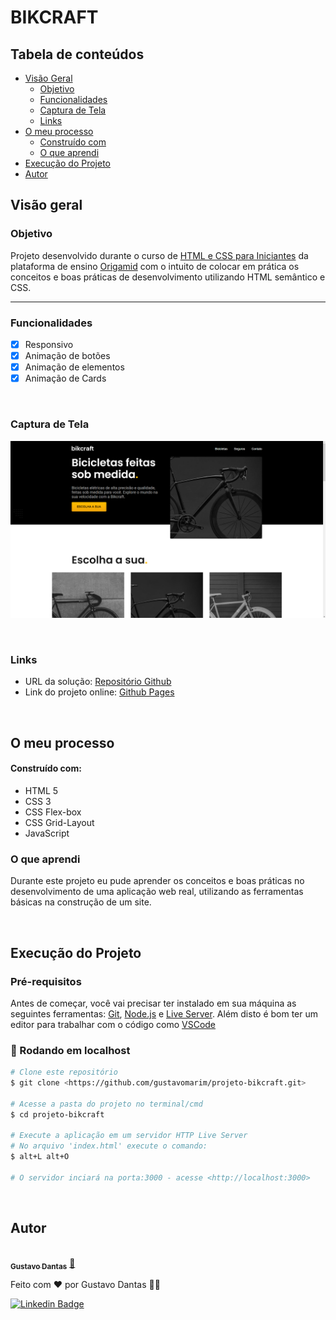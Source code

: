 # BIKCRAFT

## Tabela de conteúdos

- [Visão Geral](#visão-geral)
    - [Objetivo](#objetivo)
    - [Funcionalidades](#funcionalidades)
  - [Captura de Tela](#captura-de-tela)
  - [Links](#links)
- [O meu processo](#o-meu-processo)
  - [Construído com](#construído-com)
  - [O que aprendi](#o-que-aprendi)
- [Execução do Projeto](#execução-do-projeto)
- [Autor](#autor)

## Visão geral

### Objetivo

Projeto desenvolvido durante o curso de [HTML e CSS para Iniciantes](https://www.origamid.com/curso/html-e-css-para-iniciantes/) da plataforma de ensino [Origamid](https://www.origamid.com) com o intuito de colocar em prática os conceitos e boas práticas de desenvolvimento utilizando HTML semântico e CSS.

---

### Funcionalidades

- [x] Responsivo
- [x] Animação de botões
- [x] Animação de elementos
- [x] Animação de Cards

<br>

### Captura de Tela

![](./img/screen-bikcraft.png)

<br>

### Links

- URL da solução: [Repositório Github](https://github.com/gustavomarim/projeto-bikcraft)
- Link do projeto online: [Github Pages](https://gustavomarim.github.io/projeto-bikcraft/)

<br>

## O meu processo

#### Construído com:

- HTML 5
- CSS 3
- CSS Flex-box
- CSS Grid-Layout
- JavaScript

### O que aprendi

Durante este projeto eu pude aprender os conceitos e boas práticas no desenvolvimento de uma aplicação web real, utilizando as ferramentas básicas na 
construção de um site.

<br>

## Execução do Projeto

### Pré-requisitos

Antes de começar, você vai precisar ter instalado em sua máquina as seguintes ferramentas:
[Git](https://git-scm.com), [Node.js](https://nodejs.org/en/) e [Live Server](https://marketplace.visualstudio.com/items?itemName=ritwickdey.LiveServer). 
Além disto é bom ter um editor para trabalhar com o código como [VSCode](https://code.visualstudio.com/)

### 🎲 Rodando em localhost

```bash
# Clone este repositório
$ git clone <https://github.com/gustavomarim/projeto-bikcraft.git>

# Acesse a pasta do projeto no terminal/cmd
$ cd projeto-bikcraft

# Execute a aplicação em um servidor HTTP Live Server
# No arquivo 'index.html' execute o comando:
$ alt+L alt+O

# O servidor inciará na porta:3000 - acesse <http://localhost:3000>
```

<br>

## Autor

<a href="https://github.com/gustavomarim">
 <img style="border-radius: 50%;" src="https://avatars.githubusercontent.com/u/66189039?s=400&u=491817b0d3a8d48be60c450631a950c9d49154b2&v=4" width="100px;" alt=""/>
 <br />
 <sub><b>Gustavo Dantas</b></sub></a> <a href="https://github.com/gustavomarim" title="GitHub">🚀</a>


Feito com ❤️ por Gustavo Dantas 👋🏽

 [![Linkedin Badge](https://img.shields.io/badge/-LinkedIn-blue?style=flat-square&logo=Linkedin&logoColor=white&link=https://www.linkedin.com/in/gustavodantasmarim/)](https://www.linkedin.com/in/gustavodantasmarim/) 


